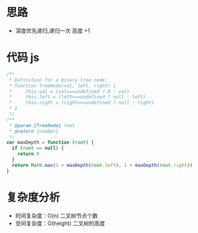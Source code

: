 # 思路

- 深度优先递归,递归一次 高度 +1

# 代码 js

```js
/**
 * Definition for a binary tree node.
 * function TreeNode(val, left, right) {
 *     this.val = (val===undefined ? 0 : val)
 *     this.left = (left===undefined ? null : left)
 *     this.right = (right===undefined ? null : right)
 * }
 */
/**
 * @param {TreeNode} root
 * @return {number}
 */
var maxDepth = function (root) {
  if (root == null) {
    return 0
  }
  return Math.max(1 + maxDepth(root.left), 1 + maxDepth(root.right))
}
```

# 复杂度分析

- 时间复杂度：O(n) 二叉树节点个数
- 空间复杂度：O(height) 二叉树的高度
